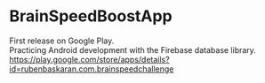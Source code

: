 # BrainSpeedBoostApp
First release on Google Play.</br>
Practicing Android development with the Firebase database library.</br>
https://play.google.com/store/apps/details?id=rubenbaskaran.com.brainspeedchallenge
